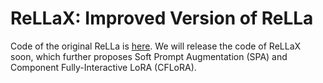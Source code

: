 # ReLLaX: Improved Version of ReLLa

Code of the original ReLLa is [here](https://github.com/LaVieEnRose365/ReLLa).
We will release the code of ReLLaX soon, which further proposes Soft Prompt Augmentation (SPA) and Component Fully-Interactive LoRA (CFLoRA).
